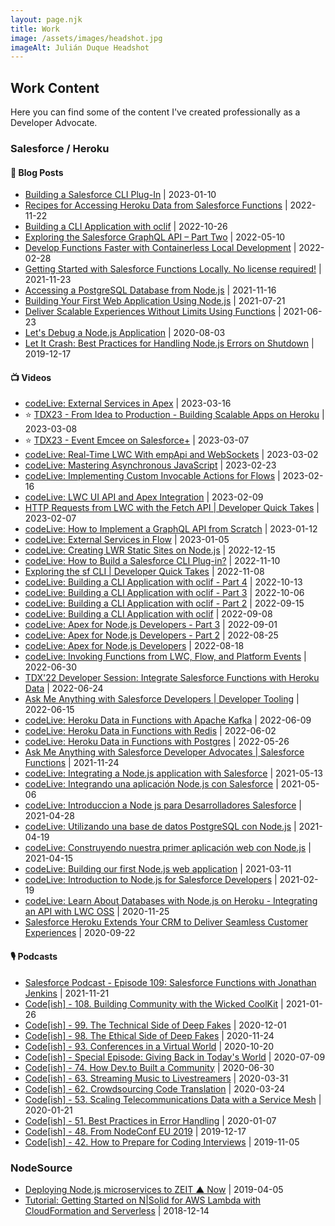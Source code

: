 ```yaml
---
layout: page.njk
title: Work
image: /assets/images/headshot.jpg
imageAlt: Julián Duque Headshot
---
```


## Work Content

Here you can find some of the content I've created professionally as a Developer Advocate.

### Salesforce / Heroku

#### 📝 Blog Posts

* [Building a Salesforce CLI Plug-In](https://developer.salesforce.com/blogs/2023/01/building-a-salesforce-cli-plug-in) | 2023-01-10
* [Recipes for Accessing Heroku Data from Salesforce Functions](https://developer.salesforce.com/blogs/2022/11/recipes-for-accessing-heroku-data-from-salesforce-functions) | 2022-11-22
* [Building a CLI Application with oclif](https://developer.salesforce.com/blogs/2022/10/building-a-cli-application-with-oclif) | 2022-10-26
* [Exploring the Salesforce GraphQL API – Part Two](https://developer.salesforce.com/blogs/2022/05/exploring-the-salesforce-graphql-api-part-two) | 2022-05-10
* [Develop Functions Faster with Containerless Local Development](https://developer.salesforce.com/blogs/2022/02/develop-functions-faster-with-containerless-local-development) | 2022-02-28
* [Getting Started with Salesforce Functions Locally. No license required!](https://developer.salesforce.com/blogs/2021/11/getting-started-with-salesforce-functions-locally-no-license-required) | 2021-11-23
* [Accessing a PostgreSQL Database from Node.js](https://developer.salesforce.com/blogs/2021/11/accessing-a-postgresql-database-from-node-js) | 2021-11-16
* [Building Your First Web Application Using Node.js](https://developer.salesforce.com/blogs/2021/07/building-your-first-web-application-using-node-js) | 2021-07-21
* [Deliver Scalable Experiences Without Limits Using Functions](https://developer.salesforce.com/blogs/2021/06/functions-announcement) | 2021-06-23
* [Let's Debug a Node.js Application](https://blog.heroku.com/debug-node-applications) | 2020-08-03
* [Let It Crash: Best Practices for Handling Node.js Errors on Shutdown](https://blog.heroku.com/best-practices-nodejs-errors) | 2019-12-17

#### 📺 Videos

* [codeLive: External Services in Apex](https://www.youtube.com/watch?v=JreEjNhEd0c) | 2023-03-16
* ⭐ [TDX23 - From Idea to Production - Building Scalable Apps on Heroku](https://www.salesforce.com/plus/experience/trailblazerdx_2023/series/Developers_for_TrailblazerDX_2023/episode/episode-s1e2) | 2023-03-08
* ⭐ [TDX23 - Event Emcee on Salesforce+](https://www.salesforce.com/plus/experience/trailblazerdx_2023/series/TrailblazerDX_Highlights_from_TrailblazerDX_2023/episode/episode-s1e1) | 2023-03-07
* [codeLive: Real-Time LWC With empApi and WebSockets](https://www.youtube.com/watch?v=zRjoCB5xaq0) | 2023-03-02
* [codeLive: Mastering Asynchronous JavaScript](https://www.youtube.com/watch?v=dYc-YZSQ8dY) | 2023-02-23
* [codeLive: Implementing Custom Invocable Actions for Flows](https://www.youtube.com/watch?v=ZZvuYj8bMcA) | 2023-02-16
* [codeLive: LWC UI API and Apex Integration](https://www.youtube.com/watch?v=B_Pr2Ulf0xI) | 2023-02-09
* [HTTP Requests from LWC with the Fetch API | Developer Quick Takes](https://www.youtube.com/watch?v=kOZFk1obYdY) | 2023-02-07
* [codeLive: How to Implement a GraphQL API from Scratch](https://www.youtube.com/watch?v=WXSnXAhKvag) | 2023-01-12
* [codeLive: External Services in Flow](https://www.youtube.com/watch?v=zyaVA-Vhur8) | 2023-01-05
* [codeLive: Creating LWR Static Sites on Node.js](https://www.youtube.com/watch?v=V6BdUSOtU2c) | 2022-12-15
* [codeLive: How to Build a Salesforce CLI Plug-in?](https://www.youtube.com/watch?v=Hi9kS8mcEVE) | 2022-11-10
* [Exploring the sf CLI | Developer Quick Takes](https://www.youtube.com/watch?v=2EwZY5UX7fo) | 2022-11-08
* [codeLive: Building a CLI Application with oclif - Part 4](https://www.youtube.com/watch?v=67hxN6kLdXU) | 2022-10-13
* [codeLive: Building a CLI Application with oclif - Part 3](https://www.youtube.com/watch?v=D3DMWap-efk) | 2022-10-06
* [codeLive: Building a CLI Application with oclif - Part 2](https://www.youtube.com/watch?v=nzn-g-GZjk4) | 2022-09-15
* [codeLive: Building a CLI Application with oclif](https://www.youtube.com/watch?v=ro87riVVDRg) | 2022-09-08
* [codeLive: Apex for Node.js Developers - Part 3](https://www.youtube.com/watch?v=BavJyS64Rf4) | 2022-09-01
* [codeLive: Apex for Node.js Developers - Part 2](https://www.youtube.com/watch?v=MNAdl8vcrzU) | 2022-08-25
* [codeLive: Apex for Node.js Developers](https://www.youtube.com/watch?v=be9T9U6ZK-Y) | 2022-08-18
* [codeLive: Invoking Functions from LWC, Flow, and Platform Events](https://www.youtube.com/watch?v=s1-bsGyLBqs) | 2022-06-30
* [TDX'22 Developer Session: Integrate Salesforce Functions with Heroku Data](https://www.youtube.com/watch?v=qOaBPtCmSSI) | 2022-06-24
* [Ask Me Anything with Salesforce Developers | Developer Tooling](https://www.youtube.com/watch?v=dNrC-WZoVus) | 2022-06-15
* [codeLive: Heroku Data in Functions with Apache Kafka](https://www.youtube.com/watch?v=5GO7B109D6U) | 2022-06-09
* [codeLive: Heroku Data in Functions with Redis](https://www.youtube.com/watch?v=Eu-bZqCTGx8) | 2022-06-02
* [codeLive: Heroku Data in Functions with Postgres](https://www.youtube.com/watch?v=Q4dlw_eWctw) | 2022-05-26
* [Ask Me Anything with Salesforce Developer Advocates | Salesforce Functions](https://www.youtube.com/watch?v=BPhxTFE-D7Y) | 2021-11-24
* [codeLive: Integrating a Node.js application with Salesforce](https://www.youtube.com/watch?v=Vqkwdv8RAGk) | 2021-05-13
* [codeLive: Integrando una aplicación Node.js con Salesforce](https://www.youtube.com/watch?v=0ihvAJx6a38) | 2021-05-06
* [codeLive: Introduccion a Node js para Desarrolladores Salesforce](https://www.youtube.com/watch?v=ewBsz-UaGfI) | 2021-04-28
* [codeLive: Utilizando una base de datos PostgreSQL con Node.js](https://www.youtube.com/watch?v=EPiMnOJYrq0) | 2021-04-19
* [codeLive: Construyendo nuestra primer aplicación web con Node.js](https://www.youtube.com/watch?v=EKETFl1FNvQ) | 2021-04-15
* [codeLive: Building our first Node.js web application](https://www.youtube.com/watch?v=vqPr64AZdTQ) | 2021-03-11
* [codeLive: Introduction to Node.js for Salesforce Developers](https://www.youtube.com/watch?v=TLflnAJx_KA) | 2021-02-19
* [codeLive: Learn About Databases with Node.js on Heroku - Integrating an API with LWC OSS](https://www.youtube.com/watch?v=E_Cm4jHJ8JU) | 2020-11-25
* [Salesforce Heroku Extends Your CRM to Deliver Seamless Customer Experiences](https://www.youtube.com/watch?v=EQL3uXNKPmU) | 2020-09-22

#### 🎙 Podcasts

* [Salesforce Podcast - Episode 109: Salesforce Functions with Jonathan Jenkins](https://developer.salesforce.com/podcast/2021/11/episode-109-salesforce-functions-with-jonathan-jenkins) | 2021-11-21
* [Code[ish] - 108. Building Community with the Wicked CoolKit](https://www.heroku.com/podcasts/codeish/108-building-community-with-the-wicked-coolkit) | 2021-01-26
* [Code[ish] - 99. The Technical Side of Deep Fakes](https://www.heroku.com/podcasts/codeish/99-the-technical-side-of-deep-fakes) | 2020-12-01
* [Code[ish] - 98. The Ethical Side of Deep Fakes](https://www.heroku.com/podcasts/codeish/98-the-ethical-side-of-deep-fakes) | 2020-11-24
* [Code[ish] - 93. Conferences in a Virtual World](https://www.heroku.com/podcasts/codeish/93-conferences-in-a-virtual-world) | 2020-10-20
* [Code[ish] - Special Episode: Giving Back in Today's World](https://www.heroku.com/podcasts/codeish/special-episode-giving-back-in-todays-world) | 2020-07-09
* [Code[ish] - 74. How Dev.to Built a Community](https://www.heroku.com/podcasts/codeish/74-how-devto-built-a-community) | 2020-06-30
* [Code[ish] - 63. Streaming Music to Livestreamers](https://www.heroku.com/podcasts/codeish/63-streaming-music-to-livestreamers) | 2020-03-31
* [Code[ish] - 62. Crowdsourcing Code Translation](https://www.heroku.com/podcasts/codeish/62-crowdsourcing-code-translation) | 2020-03-24
* [Code[ish] - 53. Scaling Telecommunications Data with a Service Mesh](https://www.heroku.com/podcasts/codeish/53-scaling-telecommunications-data-with-a-service-mesh) | 2020-01-21
* [Code[ish] - 51. Best Practices in Error Handling](https://www.heroku.com/podcasts/codeish/51-best-practices-in-error-handling) | 2020-01-07
* [Code[ish] - 48. From NodeConf EU 2019](https://www.heroku.com/podcasts/codeish/48-from-nodeconf-eu-2019) | 2019-12-17
* [Code[ish] - 42. How to Prepare for Coding Interviews](https://www.heroku.com/podcasts/codeish/42-how-to-prepare-for-coding-interviews) | 2019-11-05

### NodeSource

* [Deploying Node.js microservices to ZEIT ▲ Now](https://nodesource.com/blog/deploying-nodejs-microservices-to-ZEIT) | 2019-04-05
* [Tutorial: Getting Started on N|Solid for AWS Lambda with CloudFormation and Serverless](https://nodesource.com/blog/tutorial-getting-started-monitoring-aws-lambda-serverless) | 2018-12-14

